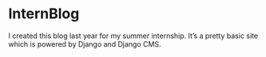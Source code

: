 # InternBlog
I created this blog last year for my summer internship. It’s a pretty basic site which is powered by Django and Django CMS.
